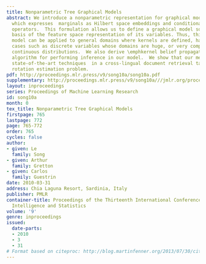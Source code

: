 ```yaml
---
title: Nonparametric Tree Graphical Models
abstract: We introduce a nonparametric representation for graphical model on trees
  which expresses  marginals as Hilbert space embeddings and conditionals as embedding
  operators.  This formulation allows us to define a graphical model solely  on the
  basis of the feature space representation of its variables. Thus, this nonparametric
  model can be applied to general domains where kernels are defined, handling challenging
  cases such as discrete variables whose domains are huge, or very complex, non-Gaussian
  continuous distributions.  We also derive \emphkernel belief propagation, a Hilbert-space
  algorithm for performing inference in our model.  We show that our method outperforms
  state-of-the-art techniques  in a cross-lingual document retrieval task and  a camera
  rotation estimation problem.
pdf: http://proceedings.mlr.press/v9/song10a/song10a.pdf
supplementary: http://proceedings.mlr.press/v9/song10a///jmlr.org/proceedings/papers/v9/song10a/song10aSupple.pdf
layout: inproceedings
series: Proceedings of Machine Learning Research
id: song10a
month: 0
tex_title: Nonparametric Tree Graphical Models
firstpage: 765
lastpage: 772
page: 765-772
order: 765
cycles: false
author:
- given: Le
  family: Song
- given: Arthur
  family: Gretton
- given: Carlos
  family: Guestrin
date: 2010-03-31
address: Chia Laguna Resort, Sardinia, Italy
publisher: PMLR
container-title: Proceedings of the Thirteenth International Conference on Artificial
  Intelligence and Statistics
volume: '9'
genre: inproceedings
issued:
  date-parts:
  - 2010
  - 3
  - 31
# Format based on citeproc: http://blog.martinfenner.org/2013/07/30/citeproc-yaml-for-bibliographies/
---
```


